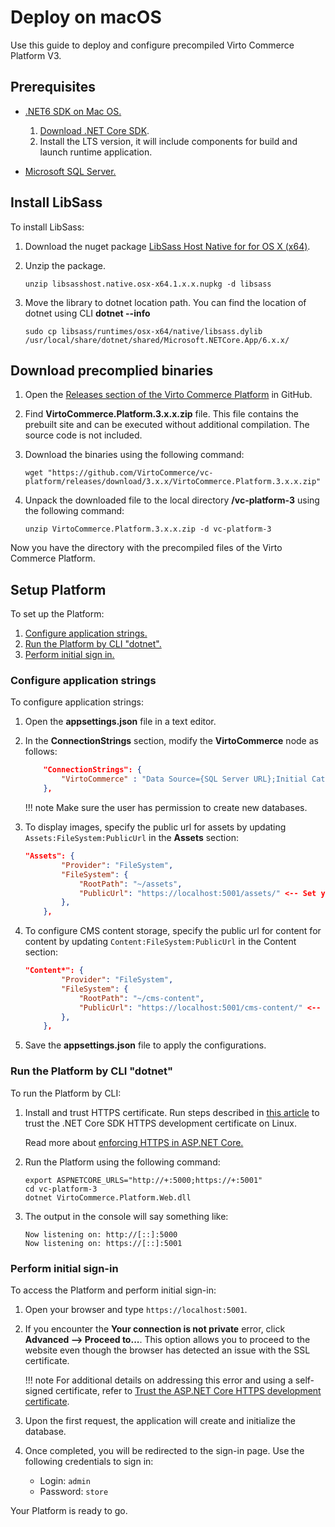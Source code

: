 # Deploy on macOS

Use this guide to deploy and configure precompiled Virto Commerce Platform V3.

## Prerequisites

* [.NET6 SDK on Mac OS.](https://docs.microsoft.com/en-us/dotnet/core/install/macos)

    1. [Download .NET Core SDK](https://dotnet.microsoft.com/download/dotnet-core).
    1. Install the LTS version, it will include components for build and launch runtime application.

* [Microsoft SQL Server.](https://www.microsoft.com/en-us/sql-server)

## Install LibSass

To install LibSass:

1. Download the nuget package [LibSass Host Native for for OS X (x64)](https://www.nuget.org/packages/LibSassHost.Native.osx-x64).
1. Unzip the package.

    ```console
    unzip libsasshost.native.osx-x64.1.x.x.nupkg -d libsass
    ```

1. Move the library to dotnet location path. You can find the location of dotnet using CLI **dotnet --info**  

    ```console
    sudo cp libsass/runtimes/osx-x64/native/libsass.dylib /usr/local/share/dotnet/shared/Microsoft.NETCore.App/6.x.x/
    ```

## Download precomplied binaries

1. Open the [Releases section of the Virto Commerce Platform](https://github.com/VirtoCommerce/vc-platform/releases) in GitHub.

1. Find **VirtoCommerce.Platform.3.x.x.zip** file. This file contains the prebuilt site and can be executed without additional compilation. The source code is not included. 

1. Download the binaries using the following command:

    ```console
    wget "https://github.com/VirtoCommerce/vc-platform/releases/download/3.x.x/VirtoCommerce.Platform.3.x.x.zip"
    ```

1. Unpack the downloaded file to the local directory **/vc-platform-3** using the following command: 

    ```console
    unzip VirtoCommerce.Platform.3.x.x.zip -d vc-platform-3
    ```

Now you have the directory with the precompiled files of the Virto Commerce Platform.

## Setup Platform

To set up the Platform:

1. [Configure application strings.](linux.md#configure-application-strings)
2. [Run the Platform by CLI "dotnet".](linux.md#run-the-platform-by-cli-dotnet)
3. [Perform initial sign in.](linux.md#perform-initial-sign-in)

### Configure application strings

To configure application strings:

1. Open the **appsettings.json** file in a text editor.
1. In the **ConnectionStrings** section, modify the **VirtoCommerce** node as follows:

    ```json
        "ConnectionStrings": {
            "VirtoCommerce" : "Data Source={SQL Server URL};Initial Catalog={Database name};Persist Security Info=True;User ID={User name};Password={User password};MultipleActiveResultSets=True;Connect Timeout=30"
        },

    ```

    !!! note
        Make sure the user has permission to create new databases.


1.  To display images, specify the public url for assets by updating `Assets:FileSystem:PublicUrl` in the **Assets** section:

    ```json
    "Assets": {
            "Provider": "FileSystem",
            "FileSystem": {
                "RootPath": "~/assets",
                "PublicUrl": "https://localhost:5001/assets/" <-- Set your platform application url with port localhost:5001
            },
        },
    ```

1. To configure CMS content storage, specify the public url for content for content by updating `Content:FileSystem:PublicUrl` in the Content section: 

    ```json
    "Content*": {
            "Provider": "FileSystem",
            "FileSystem": {
                "RootPath": "~/cms-content",
                "PublicUrl": "https://localhost:5001/cms-content/" <-- Set your platform application url with port localhost:5001
            },
        },
    ```

1. Save the **appsettings.json** file to apply the configurations.

### Run the Platform by CLI "dotnet"

To run the Platform by CLI:

1. Install and trust HTTPS certificate. Run steps described in [this article](https://learn.microsoft.com/en-us/aspnet/core/security/enforcing-ssl?view=aspnetcore-3.0&tabs=visual-studio%2Clinux-ubuntu#trust-the-aspnet-core-https-development-certificate-on-windows-and-macos-1) to trust the .NET Core SDK HTTPS development certificate on Linux.

    Read more about [enforcing HTTPS in ASP.NET Core.](https://docs.microsoft.com/en-us/aspnet/core/security/enforcing-ssl?view=aspnetcore-3.0&tabs=visual-studio#trust)

1. Run the Platform using the following command:

    ```console
    export ASPNETCORE_URLS="http://+:5000;https://+:5001"
    cd vc-platform-3
    dotnet VirtoCommerce.Platform.Web.dll
    ```

1. The output in the console will say something like:

    ```console
    Now listening on: http://[::]:5000
    Now listening on: https://[::]:5001
    ```

### Perform initial sign-in

To access the Platform and perform initial sign-in:

1. Open your browser and type `https://localhost:5001`.
1. If you encounter the **Your connection is not private** error, click **Advanced --> Proceed to...**. This option allows you to proceed to the website even though the browser has detected an issue with the SSL certificate.
   
    !!! note
        For additional details on addressing this error and using a self-signed certificate, refer to [Trust the ASP.NET Core HTTPS development certificate](link-to-guide).

1. Upon the first request, the application will create and initialize the database.
1. Once completed, you will be redirected to the sign-in page. Use the following credentials to sign in:

    * Login: `admin`
    * Password: `store`

Your Platform is ready to go.
